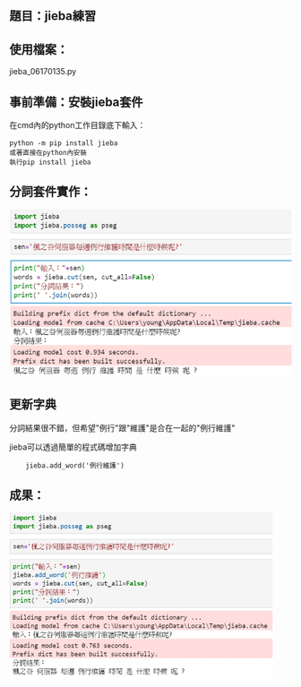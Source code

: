 題目：jieba練習
---------------------------------------------------------------------------------
使用檔案：
---------------------------------------------
jieba_06170135.py

事前準備：安裝jieba套件
----------------------------------------------------------------
在cmd內的python工作目錄底下輸入：

    python -m pip install jieba
    或著直接在python內安裝
    執行pip install jieba
    
分詞套件實作：
------------------------------------------------------------------
<img src="https://github.com/tank11110/young/blob/master/%E5%9C%96%E7%89%87/1592197988439.jpg" height='300' weight='250'>

更新字典
---------------------------------------------------------------------
分詞結果很不錯，但希望"例行"跟"維護"是合在一起的"例行維護"

jieba可以透過簡單的程式碼增加字典

        jieba.add_word('例行維護')
        
成果：
------------------------------------------------
<img src="https://github.com/tank11110/young/blob/master/%E5%9C%96%E7%89%87/1592198019826.jpg" height='300' weight='250'>

